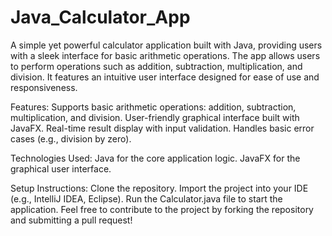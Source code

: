 # Java_Calculator_App

A simple yet powerful calculator application built with Java, providing users with a sleek interface for basic arithmetic operations. The app allows users to perform operations such as addition, subtraction, multiplication, and division. It features an intuitive user interface designed for ease of use and responsiveness.

Features:
Supports basic arithmetic operations: addition, subtraction, multiplication, and division.
User-friendly graphical interface built with JavaFX.
Real-time result display with input validation.
Handles basic error cases (e.g., division by zero).

Technologies Used:
Java for the core application logic.
JavaFX for the graphical user interface.

Setup Instructions:
Clone the repository.
Import the project into your IDE (e.g., IntelliJ IDEA, Eclipse).
Run the Calculator.java file to start the application.
Feel free to contribute to the project by forking the repository and submitting a pull request!
